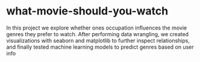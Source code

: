 # what-movie-should-you-watch
In this project we explore whether ones occupation influences the movie genres they prefer to watch. After performing data wrangling, we created visualizations with seaborn and matplotlib to further inspect relationships, and finally tested machine learning models to predict genres based on user info
